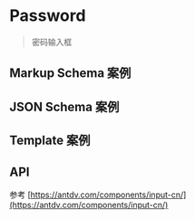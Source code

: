 # Password

> 密码输入框

## Markup Schema 案例

<dumi-previewer demoPath="guide/password/markup-schema" />

## JSON Schema 案例

<dumi-previewer demoPath="guide/password/json-schema" />

## Template 案例

<dumi-previewer demoPath="guide/password/template" />

## API

参考 [https://antdv.com/components/input-cn/](https://antdv.com/components/input-cn/)
